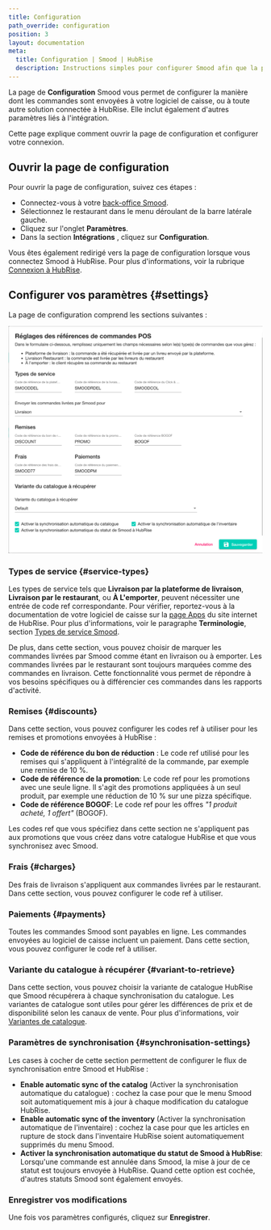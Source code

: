 ```yaml
---
title: Configuration
path_override: configuration
position: 3
layout: documentation
meta:
  title: Configuration | Smood | HubRise
  description: Instructions simples pour configurer Smood afin que la plateforme fonctionne parfaitement avec le logiciel de caisse ou d'autres applications connectées à HubRise.
---
```


La page de **Configuration** Smood vous permet de configurer la manière dont les commandes sont envoyées à votre logiciel de caisse, ou à toute autre solution connectée à HubRise. Elle inclut également d'autres paramètres liés à l'intégration.

Cette page explique comment ouvrir la page de configuration et configurer votre connexion.

## Ouvrir la page de configuration

Pour ouvrir la page de configuration, suivez ces étapes :

- Connectez-vous à votre [back-office Smood](https://manager.smood.ch).
- Sélectionnez le restaurant dans le menu déroulant de la barre latérale gauche.
- Cliquez sur l'onglet **Paramètres**.
- Dans la section **Intégrations** , cliquez sur **Configuration**.

Vous êtes également redirigé vers la page de configuration lorsque vous connectez Smood à HubRise. Pour plus d'informations, voir la rubrique [Connexion à HubRise](/apps/smood/connect-hubrise).

## Configurer vos paramètres {#settings}

La page de configuration comprend les sections suivantes :

![Page de configuration Smood](./images/003-smood-configuration.png)

### Types de service {#service-types}

Les types de service tels que **Livraison par la plateforme de livraison**, **Livraison par le restaurant**, ou **À L'emporter**, peuvent nécessiter une entrée de code ref correspondante. Pour vérifier, reportez-vous à la documentation de votre logiciel de caisse sur la [page Apps](/apps) du site internet de HubRise. Pour plus d'informations, voir le paragraphe **Terminologie**, section [Types de service Smood](/apps/smood/terminology#smood-service-types).

De plus, dans cette section, vous pouvez choisir de marquer les commandes livrées par Smood comme étant en livraison ou à emporter. Les commandes livrées par le restaurant sont toujours marquées comme des commandes en livraison. Cette fonctionnalité vous permet de répondre à vos besoins spécifiques ou à différencier ces commandes dans les rapports d'activité.

### Remises {#discounts}

Dans cette section, vous pouvez configurer les codes ref à utiliser pour les remises et promotions envoyées à HubRise :

- **Code de référence du bon de réduction** : Le code ref utilisé pour les remises qui s'appliquent à l'intégralité de la commande, par exemple une remise de 10 %.
- **Code de référence de la promotion**: Le code ref pour les promotions avec une seule ligne. Il s'agit des promotions appliquées à un seul produit, par exemple une réduction de 10 % sur une pizza spécifique.
- **Code de référence BOGOF**: Le code ref pour les offres _"1 produit acheté, 1 offert"_ (BOGOF).

Les codes ref que vous spécifiez dans cette section ne s'appliquent pas aux promotions que vous créez dans votre catalogue HubRise et que vous synchronisez avec Smood.

### Frais {#charges}

Des frais de livraison s'appliquent aux commandes livrées par le restaurant. Dans cette section, vous pouvez configurer le code ref à utiliser.

### Paiements {#payments}

Toutes les commandes Smood sont payables en ligne. Les commandes envoyées au logiciel de caisse incluent un paiement. Dans cette section, vous pouvez configurer le code ref à utiliser.

### Variante du catalogue à récupérer {#variant-to-retrieve}

Dans cette section, vous pouvez choisir la variante de catalogue HubRise que Smood récupérera à chaque synchronisation du catalogue. Les variantes de catalogue sont utiles pour gérer les différences de prix et de disponibilité selon les canaux de vente. Pour plus d'informations, voir [Variantes de catalogue](https://hubrise.com/blog/catalog-variants).

### Paramètres de synchronisation {#synchronisation-settings}

Les cases à cocher de cette section permettent de configurer le flux de synchronisation entre Smood et HubRise :

- **Enable automatic sync of the catalog** (Activer la synchronisation automatique du catalogue) : cochez la case pour que le menu Smood soit automatiquement mis à jour à chaque modification du catalogue HubRise.
- **Enable automatic sync of the inventory** (Activer la synchronisation automatique de l'inventaire) : cochez la case pour que les articles en rupture de stock dans l'inventaire HubRise soient automatiquement supprimés du menu Smood.
- **Activer la synchronisation automatique du statut de Smood à HubRise**: Lorsqu'une commande est annulée dans Smood, la mise à jour de ce statut est toujours envoyée à HubRise. Quand cette option est cochée, d'autres statuts Smood sont également envoyés.

### Enregistrer vos modifications

Une fois vos paramètres configurés, cliquez sur **Enregistrer**.
